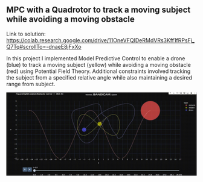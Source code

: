 ## MPC with a Quadrotor to track a moving subject while avoiding a moving obstacle

Link to solution: https://colab.research.google.com/drive/11OneVFQIDeRMdVRs3Kff1fRPsFj_Q7Tq#scrollTo=-dnaeE8jFxXo

In this project I implemented Model Predictive Control to enable a drone (blue) to track a moving subject (yellow) while avoiding a moving obstacle (red) using Potential Field Theory. 
Additional constraints involved tracking the subject from a specified relative angle while also maintaining a desired range from subject. 


<img src="mpc.gif" />

